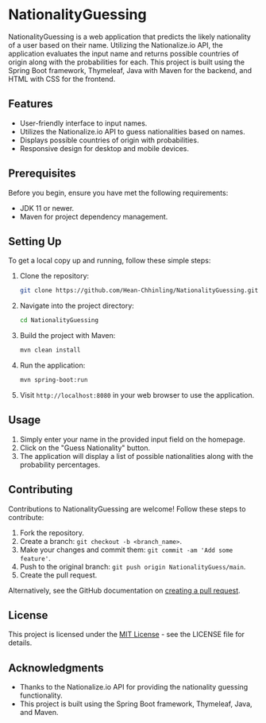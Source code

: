 
# NationalityGuessing

NationalityGuessing is a web application that predicts the likely nationality of a user based on their name. Utilizing the Nationalize.io API, the application evaluates the input name and returns possible countries of origin along with the probabilities for each. This project is built using the Spring Boot framework, Thymeleaf, Java with Maven for the backend, and HTML with CSS for the frontend.

## Features

- User-friendly interface to input names.
- Utilizes the Nationalize.io API to guess nationalities based on names.
- Displays possible countries of origin with probabilities.
- Responsive design for desktop and mobile devices.

## Prerequisites

Before you begin, ensure you have met the following requirements:
- JDK 11 or newer.
- Maven for project dependency management.

## Setting Up

To get a local copy up and running, follow these simple steps:

1. Clone the repository:
   ```sh
   git clone https://github.com/Hean-Chhinling/NationalityGuessing.git
   ```
2. Navigate into the project directory:
   ```sh
   cd NationalityGuessing
   ```
3. Build the project with Maven:
   ```sh
   mvn clean install
   ```
4. Run the application:
   ```sh
   mvn spring-boot:run
   ```
5. Visit `http://localhost:8080` in your web browser to use the application.

## Usage

1. Simply enter your name in the provided input field on the homepage.
2. Click on the "Guess Nationality" button.
3. The application will display a list of possible nationalities along with the probability percentages.

## Contributing

Contributions to NationalityGuessing are welcome! Follow these steps to contribute:

1. Fork the repository.
2. Create a branch: `git checkout -b <branch_name>`.
3. Make your changes and commit them: `git commit -am 'Add some feature'`.
4. Push to the original branch: `git push origin NationalityGuess/main`.
5. Create the pull request.

Alternatively, see the GitHub documentation on [creating a pull request](https://help.github.com/articles/creating-a-pull-request/).

## License

This project is licensed under the [MIT License](LICENSE.md) - see the LICENSE file for details.

## Acknowledgments

- Thanks to the Nationalize.io API for providing the nationality guessing functionality.
- This project is built using the Spring Boot framework, Thymeleaf, Java, and Maven.
